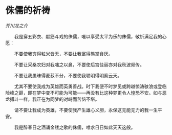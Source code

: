 # 侏儒的祈祷

*芥川龙之介*

　　我是穿五彩衣、献筋斗戏的侏儒，唯以享受太平为乐的侏儒，敬祈满足我的心愿：

　　不要使我穷得粒米皆无，不要让我富得熊掌食厌。

　　不要让采桑农妇对我嗤之以鼻，不要使后宫佳丽亦对我秋波频传。

　　不要让我愚昧得麦菽不分，不要使我聪明得明察云天。

　　尤其不要使我成为英雄而英勇善战。时下我便不时梦见或跨越惊涛骇浪或登临险峰之巅，即在梦中变不可能为可能——再没有比这种梦更令人惶恐不安。如与恶龙搏斗一样，我正在为同梦的对峙而苦恼不堪。

　　请不要让我成为英雄，不要使我产生雄心义胆，永保这无能无力的我一生平安。

　　我是醉春日之酒诵金缕之歌的侏儒，唯求日日如此天天这般。